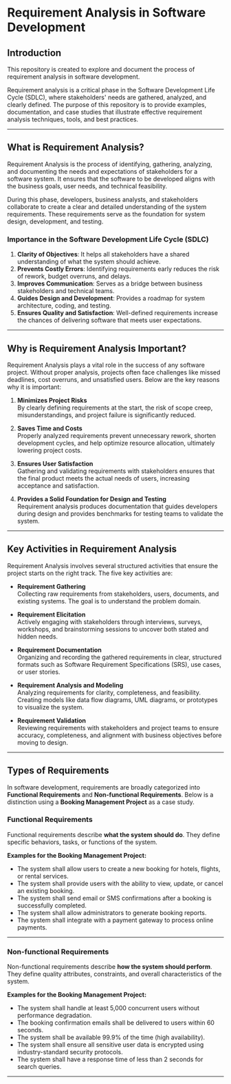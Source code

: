 # Requirement Analysis in Software Development

## Introduction
This repository is created to explore and document the process of requirement analysis in software development. 

Requirement analysis is a critical phase in the Software Development Life Cycle (SDLC), where stakeholders' needs are gathered, analyzed, and clearly defined. The purpose of this repository is to provide examples, documentation, and case studies that illustrate effective requirement analysis techniques, tools, and best practices.

---

## What is Requirement Analysis?
Requirement Analysis is the process of identifying, gathering, analyzing, and documenting the needs and expectations of stakeholders for a software system. It ensures that the software to be developed aligns with the business goals, user needs, and technical feasibility.

During this phase, developers, business analysts, and stakeholders collaborate to create a clear and detailed understanding of the system requirements. These requirements serve as the foundation for system design, development, and testing.

### Importance in the Software Development Life Cycle (SDLC)
1. **Clarity of Objectives**: It helps all stakeholders have a shared understanding of what the system should achieve.
2. **Prevents Costly Errors**: Identifying requirements early reduces the risk of rework, budget overruns, and delays.
3. **Improves Communication**: Serves as a bridge between business stakeholders and technical teams.
4. **Guides Design and Development**: Provides a roadmap for system architecture, coding, and testing.
5. **Ensures Quality and Satisfaction**: Well-defined requirements increase the chances of delivering software that meets user expectations.

---

## Why is Requirement Analysis Important?
Requirement Analysis plays a vital role in the success of any software project. Without proper analysis, projects often face challenges like missed deadlines, cost overruns, and unsatisfied users. Below are the key reasons why it is important:

1. **Minimizes Project Risks**  
   By clearly defining requirements at the start, the risk of scope creep, misunderstandings, and project failure is significantly reduced.

2. **Saves Time and Costs**  
   Properly analyzed requirements prevent unnecessary rework, shorten development cycles, and help optimize resource allocation, ultimately lowering project costs.

3. **Ensures User Satisfaction**  
   Gathering and validating requirements with stakeholders ensures that the final product meets the actual needs of users, increasing acceptance and satisfaction.

4. **Provides a Solid Foundation for Design and Testing**  
   Requirement analysis produces documentation that guides developers during design and provides benchmarks for testing teams to validate the system.

---

## Key Activities in Requirement Analysis
Requirement Analysis involves several structured activities that ensure the project starts on the right track. The five key activities are:

- **Requirement Gathering**  
  Collecting raw requirements from stakeholders, users, documents, and existing systems. The goal is to understand the problem domain.

- **Requirement Elicitation**  
  Actively engaging with stakeholders through interviews, surveys, workshops, and brainstorming sessions to uncover both stated and hidden needs.

- **Requirement Documentation**  
  Organizing and recording the gathered requirements in clear, structured formats such as Software Requirement Specifications (SRS), use cases, or user stories.

- **Requirement Analysis and Modeling**  
  Analyzing requirements for clarity, completeness, and feasibility. Creating models like data flow diagrams, UML diagrams, or prototypes to visualize the system.

- **Requirement Validation**  
  Reviewing requirements with stakeholders and project teams to ensure accuracy, completeness, and alignment with business objectives before moving to design.


---

## Types of Requirements
In software development, requirements are broadly categorized into **Functional Requirements** and **Non-functional Requirements**. Below is a distinction using a **Booking Management Project** as a case study.

### Functional Requirements
Functional requirements describe **what the system should do**. They define specific behaviors, tasks, or functions of the system.  

**Examples for the Booking Management Project:**
- The system shall allow users to create a new booking for hotels, flights, or rental services.  
- The system shall provide users with the ability to view, update, or cancel an existing booking.  
- The system shall send email or SMS confirmations after a booking is successfully completed.  
- The system shall allow administrators to generate booking reports.  
- The system shall integrate with a payment gateway to process online payments.  

---

### Non-functional Requirements
Non-functional requirements describe **how the system should perform**. They define quality attributes, constraints, and overall characteristics of the system.  

**Examples for the Booking Management Project:**
- The system shall handle at least 5,000 concurrent users without performance degradation.  
- The booking confirmation emails shall be delivered to users within 60 seconds.  
- The system shall be available 99.9% of the time (high availability).  
- The system shall ensure all sensitive user data is encrypted using industry-standard security protocols.  
- The system shall have a response time of less than 2 seconds for search queries.  

---




